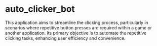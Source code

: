 # auto_clicker_bot
This application aims to streamline the clicking process, particularly in scenarios where repetitive button presses are required within a game or another application. Its primary objective is to automate the repetitive clicking tasks, enhancing user efficiency and convenience.
